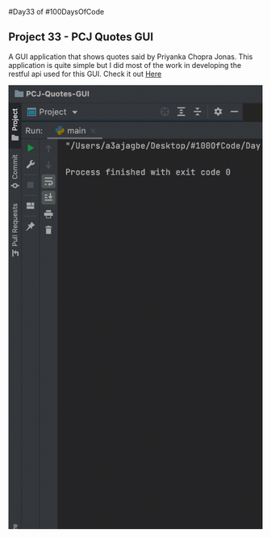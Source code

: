 #Day33 of #100DaysOfCode


## Project 33 - PCJ Quotes GUI
A GUI application that shows quotes said by Priyanka Chopra Jonas. 
This application is quite simple but I did most of the work in developing the restful api used for this GUI. Check it out [Here](https://github.com/A3AJAGBE/PC-Quotes)

![Demo](https://github.com/A3AJAGBE/PCJ-Quotes-GUI/blob/main/pcj-quote-gui.gif)
